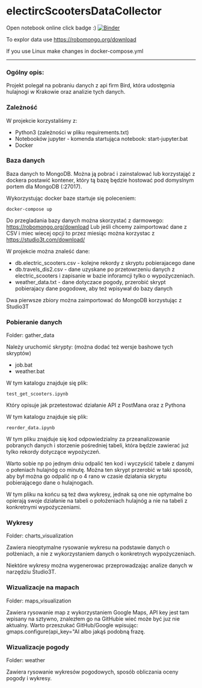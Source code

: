 # electircScootersDataCollector
Open notebook online click badge :)
[![Binder](https://mybinder.org/badge_logo.svg)](https://mybinder.org/v2/gh/marwin1991/electircScootersDataCollector/master)

To explor data use https://robomongo.org/download

If you use Linux make changes in docker-compose.yml

----------------------------------------------------------
### Ogólny opis:
Projekt polegał na pobraniu danych z api firm Bird, która udostępnia
hulajnogi w Krakowie oraz analizie tych danych.

### Zależność
W projekcie korzystaliśmy z:
* Python3 (zależności w pliku requirements.txt)
* Notebooków jupyter - komenda startująca notebook: start-jupyter.bat
* Docker

### Baza danych

Baza danych to MongoDB.
Można ją pobrać i zainstalować lub korzystająć z dockera postawić 
kontener, który tą bazę będzie hostować pod domyslnym portem dla 
MongoDB (:27017).

Wykorzystując docker baze startuje się poleceniem: 
```
docker-compose up
```

Do przegladania bazy danych można skorzystać z darmowego: https://robomongo.org/download
Lub jeśli chcemy zaimportować dane z CSV i miec wiecej opcji
to przez miesiąc można korzystac z https://studio3t.com/download/

W projekcie można znaleść dane:
* db.electric_scooters.csv - kolejne rekordy z skryptu pobierajacego dane
* db.travels_dis2.csv - dane uzyskane po przetowrzeniu danych z electric_scooters i
zapisanie w bazie inforamcji tylko o wypożyczeniach.
* weather_data.txt - dane dotyczace pogody, przerobić skrypt pobierajacy 
dane pogodowe, aby też wpisywał do bazy danych

Dwa pierwsze zbiory można zaimportować do MongoDB korzystując z Studio3T

### Pobieranie danych

Folder: gather_data

Należy uruchomić skrypty: (można dodać też wersje bashowe tych skryptów)
* job.bat
* weather.bat

W tym katalogu znajduje się plik:
```
test_get_scooters.ipynb
```

Który opisuje jak przetestować działanie API z PostMana oraz z Pythona


W tym katalogu znajduje się plik:
```
reorder_data.ipynb
```

W tym pliku znajduje się kod odpowiedzialny za przeanalizowanie
pobranych danych i storzenie pośredniej tabeli, która będzie zawierać
już tylko rekordy dotyczące wypożyczeń.

Warto sobie np po jednym dniu odpalić ten kod i wyczyścić tabele z 
danymi o połeniach hulajnóg co minutę. Można ten skrypt przerobić w taki sposób,
aby był można go odpalić np o 4 rano w czasie działania skryptu pobierającego dane o hulajnogach.

W tym pliku na końcu są też dwa wykresy, jednak są one nie optymalne bo opierają swoje działanie
na tabeli o położeniach hulajnóg a nie na tabeli z konkretnymi wypożyczeniami.

### Wykresy

Folder: charts_visualization

Zawiera nieoptymalne rysowanie wykresu na podstawie danych o połżeniach,
a nie z wykorzystaniem danych o konkretnych wypożyczeniach.

Niektóre wykresy można wygenerowac przeprowadzając analize danych w narzędziu
Studio3T. 

### Wizualizacje na mapach

Folder: maps_visualization

Zawiera rysowanie map z wykorzystaniem Google Maps, API key jest tam wpisany
na sztywno, znalezłem go na GitHubie wieć może być juz nie aktualny. Warto przeszukać 
GitHub/Google wpisując: gmaps.configure(api_key="AI
albo jakąś podobną frazę.


### Wizualizacje pogody

Folder: weather

Zawiera rysowanie wykresów pogodowych, sposób obliczania oceny pogody i wykresy.
